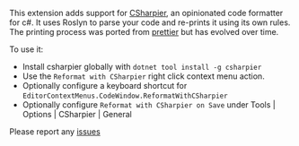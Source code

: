 This extension adds support for [CSharpier](https://github.com/belav/csharpier), an opinionated code formatter for c#.
It uses Roslyn to parse your code and re-prints it using its own rules.
The printing process was ported from [prettier](https://prettier.io/) but has evolved over time.

To use it:
- Install csharpier globally with `dotnet tool install -g csharpier`
- Use the `Reformat with CSharpier` right click context menu action.
- Optionally configure a keyboard shortcut for `EditorContextMenus.CodeWindow.ReformatWithCSharpier`
- Optionally configure `Reformat with CSharpier on Save` under Tools | Options | CSharpier | General

Please report any [issues](https://github.com/belav/csharpier/issues)